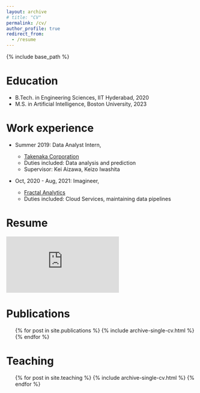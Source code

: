 ```yaml
---
layout: archive
# title: "CV"
permalink: /cv/
author_profile: true
redirect_from:
  - /resume
---
```


{% include base_path %}

# Education
* B.Tech. in Engineering Sciences, IIT Hyderabad, 2020
* M.S. in Artificial Intelligence, Boston University, 2023

Work experience
======
* Summer 2019: Data Analyst Intern,
  * [Takenaka Corporation](https://www.takenaka.co.jp/takenaka_e/)
  * Duties included: Data analysis and prediction
  * Supervisor: Kei Aizawa, Keizo Iwashita

* Oct, 2020 - Aug, 2021: Imagineer,
  * [Fractal Analytics](https://fractal.ai/)
  * Duties included: Cloud Services, maintaining data pipelines


Resume
======


<embed src="https://saurav717.github.io/_data/saurav-chennuri--s.pdf" type="application/pdf" />

Publications
======
  <ul>{% for post in site.publications %}
    {% include archive-single-cv.html %}
  {% endfor %}</ul>
  
<!-- Talks
======
  <ul>{% for post in site.talks %}
    {% include archive-single-talk-cv.html %}
  {% endfor %}</ul> -->
  
Teaching
======
  <ul>{% for post in site.teaching %}
    {% include archive-single-cv.html %}
  {% endfor %}</ul>
  
<!-- Service and leadership
======
* Currently signed in to 43 different slack teams -->
